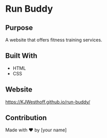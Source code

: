 # Run Buddy

## Purpose
A website that offers fitness training services.

## Built With
* HTML
* CSS

## Website
https://KJWesthoff.github.io/run-buddy/

## Contribution
Made with ❤️ by [your name]
